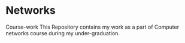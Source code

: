 # Networks
Course-work
This Repository contains my work as a part of Computer networks course during my under-graduation.
